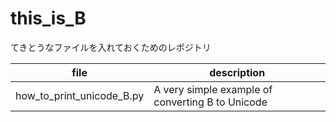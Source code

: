 # this_is_B

てきとうなファイルを入れておくためのレポジトリ

| file | description |
| ---- | ---- | 
| how_to_print_unicode_B.py | A very simple example of converting B to Unicode |

